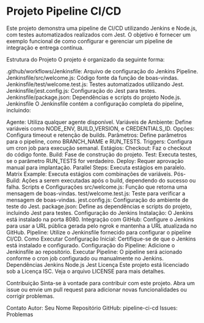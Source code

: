 # Projeto Pipeline CI/CD
Este projeto demonstra uma pipeline de CI/CD utilizando Jenkins e Node.js, com testes automatizados realizados com Jest. O objetivo é fornecer um exemplo funcional de como configurar e gerenciar um pipeline de integração e entrega contínua.

Estrutura do Projeto
O projeto é organizado da seguinte forma:

.github/workflows/Jenkinsfile: Arquivo de configuração do Jenkins Pipeline.
Jenkinsfile/src/welcome.js: Código fonte da função de boas-vindas.
Jenkinsfile/test/welcome.test.js: Testes automatizados utilizando Jest.
Jenkinsfile/jest.config.js: Configuração do Jest para testes.
Jenkinsfile/package.json: Dependências e scripts do projeto Node.js.
Jenkinsfile
O Jenkinsfile contém a configuração completa do pipeline, incluindo:

Agente: Utiliza qualquer agente disponível.
Variáveis de Ambiente: Define variáveis como NODE_ENV, BUILD_VERSION, e CREDENTIALS_ID.
Opções: Configura timeout e retenção de builds.
Parâmetros: Define parâmetros para o pipeline, como BRANCH_NAME e RUN_TESTS.
Triggers: Configura um cron job para execução semanal.
Estágios:
Checkout: Faz o checkout do código fonte.
Build: Fase de construção do projeto.
Test: Executa testes, se o parâmetro RUN_TESTS for verdadeiro.
Deploy: Requer aprovação manual para implantação.
Parallel Steps: Executa estágios em paralelo.
Matrix Example: Executa estágios com combinações de variáveis.
Pós-Build: Ações a serem executadas após o build, dependendo do sucesso ou falha.
Scripts e Configurações
src/welcome.js: Função que retorna uma mensagem de boas-vindas.
test/welcome.test.js: Teste para verificar a mensagem de boas-vindas.
jest.config.js: Configuração do ambiente de teste do Jest.
package.json: Define as dependências e scripts do projeto, incluindo Jest para testes.
Configuração do Jenkins
Instalação: O Jenkins está instalado na porta 8080.
Integração com GitHub: Configure o Jenkins para usar a URL pública gerada pelo ngrok e mantenha a URL atualizada no GitHub.
Pipeline: Utilize o Jenkinsfile fornecido para configurar o pipeline CI/CD.
Como Executar
Configuração Inicial: Certifique-se de que o Jenkins está instalado e configurado.
Configuração do Pipeline: Adicione o Jenkinsfile ao repositório.
Executar Pipeline: O pipeline será acionado conforme o cron job configurado ou manualmente no Jenkins.
Dependências
Jenkins
Node.js
Jest
Licença
Este projeto está licenciado sob a Licença ISC. Veja o arquivo LICENSE para mais detalhes.

Contribuição
Sinta-se à vontade para contribuir com este projeto. Abra um issue ou envie um pull request para adicionar novas funcionalidades ou corrigir problemas.

Contato
Autor: Seu Nome
Repositório GitHub: pipeline-ci-cd
Issues: Problemas
